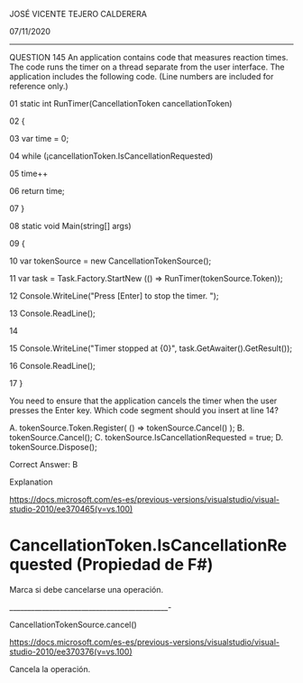 JOSÉ VICENTE TEJERO CALDERERA

07/11/2020

_________________________________________________________

QUESTION 145
An application contains code that measures reaction times. The code runs the timer on a thread separate from the user interface. The application includes the following code. (Line numbers are included for reference only.)



01 static int RunTimer(CancellationToken cancellationToken)

02 {

03   var time = 0;

04   while (¡cancellationToken.IsCancellationRequested)

05     time++

06   return time;

07 }

08  static void Main(string[] args)

09  {

10    var tokenSource = new CancellationTokenSource();

11    var task = Task.Factory.StartNew<int> (() => RunTimer(tokenSource.Token));

12    Console.WriteLine("Press [Enter] to stop the timer. ");

13    Console.ReadLine();

14    

15    Console.WriteLine("Timer stopped at {0}", task.GetAwaiter().GetResult());

16    Console.ReadLine();

17  }



You need to ensure that the application cancels the timer when the user presses the Enter key.
Which code segment should you insert at line 14?

A. tokenSource.Token.Register( () => tokenSource.Cancel() );
B. tokenSource.Cancel();
C. tokenSource.IsCancellationRequested = true;
D. tokenSource.Dispose();

Correct Answer: B

Explanation

https://docs.microsoft.com/es-es/previous-versions/visualstudio/visual-studio-2010/ee370465(v=vs.100)

# CancellationToken.IsCancellationRequested (Propiedad de F#)



Marca si debe cancelarse una operación.



____________________________________________-

CancellationTokenSource.cancel()

https://docs.microsoft.com/es-es/previous-versions/visualstudio/visual-studio-2010/ee370376(v=vs.100)

Cancela la operación.



